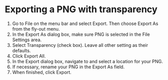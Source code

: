 # Exporting a PNG with transparency

1. Go to File on the menu bar and select Export. Then choose Export As from the fly-out menu. 
2. In the Export As dialog box, make sure PNG is selected in the File Settings area.
3. Select Transparency (check box). Leave all other setting as their defaults.
4. Click Export All.
5. In the Export dialog box, navigate to and select a location for your PNG.
6. If necessary, rename your PNG in the Export As field. 
7. When finished, click Export.
